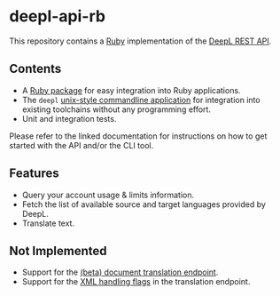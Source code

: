 # deepl-api-rb

This repository contains a [Ruby](https://www.ruby-lang.org/) implementation of the [DeepL REST API](https://www.deepl.com/docs-api/).

## Contents

- A [Ruby package](https://mgruner.github.io/deepl-api-rb-docs/DeeplAPI/DeepL.html) for easy integration into Ruby applications.
- The `deepl` [unix-style commandline application](https://mgruner.github.io/deepl-api-rb-docs/lib/deepl_api/deepl_md.html) for integration into existing toolchains without any programming effort.
- Unit and integration tests.

Please refer to the linked documentation for instructions on how to get started with the API and/or the CLI tool.

## Features

- Query your account usage & limits information.
- Fetch the list of available source and target languages provided by DeepL.
- Translate text.

## Not Implemented

- Support for the [(beta) document translation endpoint](https://www.deepl.com/docs-api/translating-documents/).
- Support for the [XML handling flags](https://www.deepl.com/docs-api/translating-text/) in the translation endpoint.